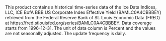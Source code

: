 This product contains a historical time-series data of the Ice Data Indices, LLC, ICE BofA BBB US Corporate Index Effective Yield (BAMLC0A4CBBBEY) retrieved from the Federal Reserve Bank of St. Louis Economic Data (FRED) at https://fred.stlouisfed.org/series/BAMLC0A4CBBBEY. Data coverage starts from 1996-12-31. The unit of data column is Percent and the values are not seasonally adjusted. The update frequency is daily.